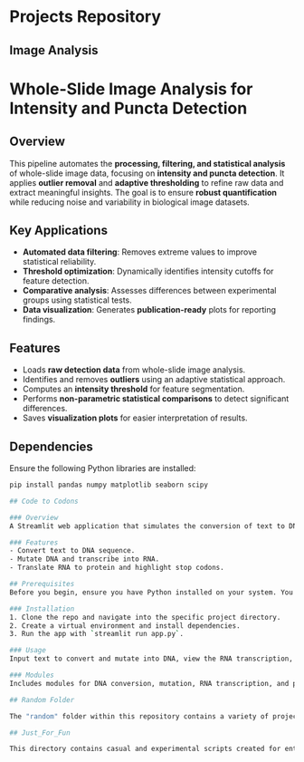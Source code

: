 # Projects Repository

## Image Analysis
# **Whole-Slide Image Analysis for Intensity and Puncta Detection**

## **Overview**
This pipeline automates the **processing, filtering, and statistical analysis** of whole-slide image data, focusing on **intensity and puncta detection**. It applies **outlier removal** and **adaptive thresholding** to refine raw data and extract meaningful insights. The goal is to ensure **robust quantification** while reducing noise and variability in biological image datasets.

## **Key Applications**
- **Automated data filtering**: Removes extreme values to improve statistical reliability.
- **Threshold optimization**: Dynamically identifies intensity cutoffs for feature detection.
- **Comparative analysis**: Assesses differences between experimental groups using statistical tests.
- **Data visualization**: Generates **publication-ready** plots for reporting findings.

## **Features**
- Loads **raw detection data** from whole-slide image analysis.
- Identifies and removes **outliers** using an adaptive statistical approach.
- Computes an **intensity threshold** for feature segmentation.
- Performs **non-parametric statistical comparisons** to detect significant differences.
- Saves **visualization plots** for easier interpretation of results.

## **Dependencies**
Ensure the following Python libraries are installed:
```bash
pip install pandas numpy matplotlib seaborn scipy

## Code to Codons

### Overview
A Streamlit web application that simulates the conversion of text to DNA, applies mutations, and translates the DNA through RNA into protein sequences.

### Features
- Convert text to DNA sequence.
- Mutate DNA and transcribe into RNA.
- Translate RNA to protein and highlight stop codons.

## Prerequisites
Before you begin, ensure you have Python installed on your system. You can download Python from [python.org](https://www.python.org/downloads/). This project assumes you are using Python Python 3.11.7.

### Installation
1. Clone the repo and navigate into the specific project directory.
2. Create a virtual environment and install dependencies.
3. Run the app with `streamlit run app.py`.

### Usage
Input text to convert and mutate into DNA, view the RNA transcription, and the resulting protein sequence with highlighted stop codons.

### Modules
Includes modules for DNA conversion, mutation, RNA transcription, and protein translation.

## Random Folder

The "random" folder within this repository contains a variety of projects at different stages of development. Many of these projects are works in progress, undergoing testing, refinement, or expansion. This folder serves as a creative sandbox, reflecting my ongoing exploration and experimentation with new ideas and technologies. While some projects in this folder may not be fully functional or documented, they offer a glimpse into my interests.

## Just_For_Fun

This directory contains casual and experimental scripts created for entertainment and exploration.